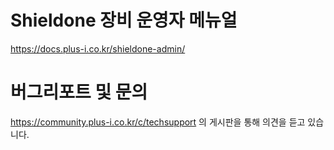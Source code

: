 # Shieldone 장비 운영자 메뉴얼

 https://docs.plus-i.co.kr/shieldone-admin/

# 버그리포트 및 문의

 https://community.plus-i.co.kr/c/techsupport 의 게시판을 통해 의견을 듣고 있습니다.
